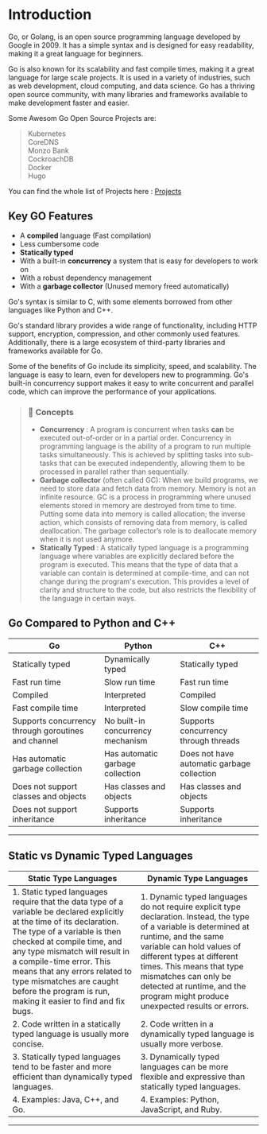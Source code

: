 # Introduction

Go, or Golang, is an open source programming language developed by Google in 2009. It has a simple syntax and is designed for easy readability, making it a great language for beginners. 

Go is also known for its scalability and fast compile times, making it a great language for large scale projects. It is used in a variety of industries, such as web development, cloud computing, and data science. Go has a thriving open source community, with many libraries and frameworks available to make development faster and easier.

Some Awesom Go Open Source Projects are:</br>
>    Kubernetes</br>
    CoreDNS</br>
    Monzo Bank</br>
    CockroachDB</br>
    Docker</br>
    Hugo

You can find the whole list of Projects here : [Projects](https://github.com/golang/go/wiki/Projects)

## Key GO Features

- A **compiled** language (Fast compilation)
- Less cumbersome code
- **Statically typed**
- With a built-in **concurrency** a system that is easy for developers to work on
- With a robust dependency management
- With a **garbage collector** (Unused memory freed automatically)

Go's syntax is similar to C, with some elements borrowed from other languages like Python and C++.

Go's standard library provides a wide range of functionality, including HTTP support, encryption, compression, and other commonly used features. Additionally, there is a large ecosystem of third-party libraries and frameworks available for Go.

Some of the benefits of Go include its simplicity, speed, and scalability. The language is easy to learn, even for developers new to programming. Go's built-in concurrency support makes it easy to write concurrent and parallel code, which can improve the performance of your applications.

> ### 📌 Concepts
> - **Concurrency** : A program is concurrent when tasks **can** be executed out-of-order or in a partial order. Concurrency in programming language is the ability of a program to run multiple tasks simultaneously. This is achieved by splitting tasks into sub-tasks that can be executed independently, allowing them to be processed in parallel rather than sequentially.
> - **Garbage collector** (often called GC): When we build programs, we need to store data and fetch data from memory. Memory is not an infinite resource. GC is a process in programming where unused elements stored in memory are destroyed from time to time. Putting some data into memory is called allocation; the inverse action, which consists of removing data from memory, is called deallocation. The garbage collector’s role is to deallocate memory when it is not used anymore.
> - **Statically Typed** : A statically typed language is a programming language where variables are explicitly declared before the program is executed. This means that the type of data that a variable can contain is determined at compile-time, and can not change during the program's execution. This provides a level of clarity and structure to the code, but also restricts the flexibility of the language in certain ways.

## Go Compared to Python and C++

| Go | Python | C++ |
| --- | --- | --- |
| Statically typed | Dynamically typed | Statically typed |
| Fast run time | Slow run time | Fast run time |
| Compiled | Interpreted | Compiled |
| Fast compile time | Interpreted | Slow compile time |
| Supports concurrency through goroutines and channel | No built-in concurrency mechanism | Supports concurrency through threads |
| Has automatic garbage collection | Has automatic garbage collection | Does not have automatic garbage collection |
| Does not support classes and objects | Has classes and objects | Has classes and objects |
| Does not support inheritance | Supports inheritance | Supports inheritance |
---

## Static vs Dynamic Typed Languages

| Static Type Languages | Dynamic Type Languages |
| --- | --- |
| 1. Static typed languages require that the data type of a variable be declared explicitly at the time of its declaration. The type of a variable is then checked at compile time, and any type mismatch will result in a compile-time error. This means that any errors related to type mismatches are caught before the program is run, making it easier to find and fix bugs. | 1. Dynamic typed languages do not require explicit type declaration. Instead, the type of a variable is determined at runtime, and the same variable can hold values of different types at different times. This means that type mismatches can only be detected at runtime, and the program might produce unexpected results or errors. |
| 2. Code written in a statically typed language is usually more concise. | 2. Code written in a dynamically typed language is usually more verbose. |
| 3. Statically typed languages tend to be faster and more efficient than dynamically typed languages. | 3. Dynamically typed languages can be more flexible and expressive than statically typed languages. |
| 4. Examples: Java, C++, and Go. | 4. Examples: Python, JavaScript, and Ruby. |
---
